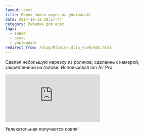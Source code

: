 ```yaml
---
layout: post
title: Видео ловля окуня на ультралайт
date: 2014-10-12 20:17:47
category: Рыбалка для всех
tags:
  - видео
  - окунь
  - ультралайт
redirect_from: /blog/Ribalka_dlia_vseh/655.html
---
```

Сделал небольшую нарезку из роликов, сделанных камерой, закрепленной на
голове. Использовал Ion Air Pro.

<div class="video">
  <iframe src="https://www.youtube.com/embed/pr7a7X-_4qo" frameborder="0" allowfullscreen></iframe>
</div>

Увлекательная получается ловля!
